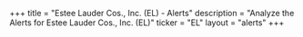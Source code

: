 +++
title = "Estee Lauder Cos., Inc. (EL) - Alerts"
description = "Analyze the Alerts for Estee Lauder Cos., Inc. (EL)"
ticker = "EL"
layout = "alerts"
+++

